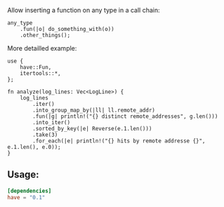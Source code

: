 

Allow inserting a function on any type in a call chain:

```
any_type
	.fun(|o| do_something_with(o))
	.other_things();
```

More detailled example:

```
use {
    have::Fun,
    itertools::*,
};

fn analyze(log_lines: Vec<LogLine>) {
    log_lines
    	.iter()
        .into_group_map_by(|ll| ll.remote_addr)
        .fun(|g| println!("{} distinct remote_addresses", g.len()))
        .into_iter()
        .sorted_by_key(|e| Reverse(e.1.len()))
        .take(3)
        .for_each(|e| println!("{} hits by remote addresse {}", e.1.len(), e.0));
}
```

## Usage:

```TOML
[dependencies]
have = "0.1"
```

